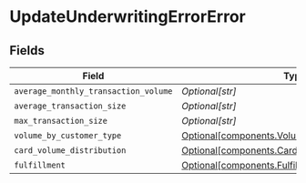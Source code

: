 # UpdateUnderwritingErrorError


## Fields

| Field                                                                                                      | Type                                                                                                       | Required                                                                                                   | Description                                                                                                |
| ---------------------------------------------------------------------------------------------------------- | ---------------------------------------------------------------------------------------------------------- | ---------------------------------------------------------------------------------------------------------- | ---------------------------------------------------------------------------------------------------------- |
| `average_monthly_transaction_volume`                                                                       | *Optional[str]*                                                                                            | :heavy_minus_sign:                                                                                         | N/A                                                                                                        |
| `average_transaction_size`                                                                                 | *Optional[str]*                                                                                            | :heavy_minus_sign:                                                                                         | N/A                                                                                                        |
| `max_transaction_size`                                                                                     | *Optional[str]*                                                                                            | :heavy_minus_sign:                                                                                         | N/A                                                                                                        |
| `volume_by_customer_type`                                                                                  | [Optional[components.VolumeByCustomerTypeError]](../../models/components/volumebycustomertypeerror.md)     | :heavy_minus_sign:                                                                                         | N/A                                                                                                        |
| `card_volume_distribution`                                                                                 | [Optional[components.CardVolumeDistributionError]](../../models/components/cardvolumedistributionerror.md) | :heavy_minus_sign:                                                                                         | N/A                                                                                                        |
| `fulfillment`                                                                                              | [Optional[components.FulfillmentDetailsError]](../../models/components/fulfillmentdetailserror.md)         | :heavy_minus_sign:                                                                                         | N/A                                                                                                        |